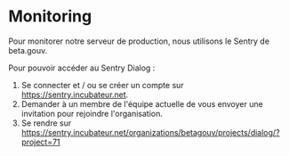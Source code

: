 # Monitoring

Pour monitorer notre serveur de production, nous utilisons le Sentry de beta.gouv.

Pour pouvoir accéder au Sentry Dialog :

1. Se connecter et / ou se créer un compte sur https://sentry.incubateur.net.
2. Demander à un membre de l'équipe actuelle de vous envoyer une invitation pour rejoindre l'organisation.
3. Se rendre sur https://sentry.incubateur.net/organizations/betagouv/projects/dialog/?project=71

